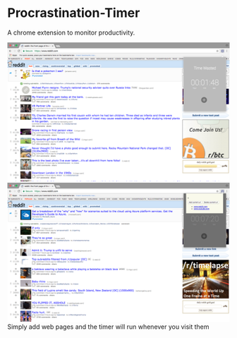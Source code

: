 # Procrastination-Timer
A chrome extension to monitor productivity.

![Alt tag](https://github.com/alvin562/Procrastination-Timer/blob/master/img/demo%20pic.png)
![Alt tag](https://github.com/alvin562/Procrastination-Timer/blob/master/img/demo%20pic%202.png)
Simply add web pages and the timer will run whenever you visit them


